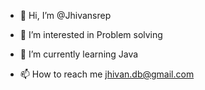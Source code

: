 - 👋 Hi, I’m @Jhivansrep
- 👀 I’m interested in Problem solving 
- 🌱 I’m currently learning Java

- 📫 How to reach me jhivan.db@gmail.com


